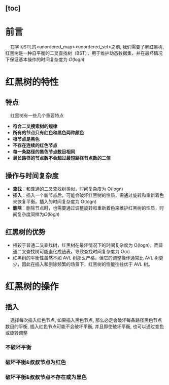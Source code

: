 [toc]
---
# 前言
&nbsp;&nbsp;&nbsp;&nbsp;在学习STL的<map><set><unordered_map><unordered_set>之前, 我们需要了解红黑树, 红黑树是一种自平衡的二叉查找树（BST），用于维护动态数据集，并在最坏情况下保证基本操作的时间复杂度为 𝑂(log⁡𝑛)
# 红黑树的特性
## 特点
&nbsp;&nbsp;&nbsp;&nbsp;红黑树有一些几个重要特点
- **符合二叉搜索树的规律**
- **所有的节点只有红色和黑色两种颜色**
- **根节点是黑色**
- **不存在连续的红色节点**
- **每一条路径的黑色节点数目相同**
- **最长路径的节点数不会超过最短路径节点数的二倍**
## 操作与时间复杂度
- **查找**：和普通的二叉查找树类似，时间复杂度为 O(logn)
- **插入**：插入一个新节点后，可能会破坏红黑树的性质，需通过旋转和重新着色来恢复平衡。插入的时间复杂度为 O(logn)
- **删除**：删除节点时，也需要通过调整旋转和重新着色来维护红黑树的性质，时间复杂度同样为𝑂(log𝑛)
## 红黑树的优势
- 相较于普通二叉查找树，红黑树在最坏情况下的时间复杂度为 O(logn)，而普通二叉查找树可能退化成链表，导致查找时间复杂度为 O(n)
- 红黑树的平衡性虽然不如 AVL 树那么严格，但它的调整操作通常比 AVL 树更少，因此在插入和删除频繁的场景下，红黑树的性能往往优于 AVL 树。
# 红黑树的操作
## 插入
&nbsp;&nbsp;&nbsp;&nbsp;选择每次插入红色节点, 如果插入黑色节点, 那么必定会破坏每条路径黑色节点数目的平衡, 插入红色节点可能不会破坏平衡, 并且即使破坏平衡, 也可以通过变色或旋转调整
### 不破坏平衡

### 破坏平衡&叔叔节点为红色
### 破坏平衡&叔叔节点不存在或为黑色

